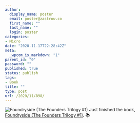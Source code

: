 ```yaml
---
author:
  display_name: poster
  email: poster@zastrow.co
  first_name: ""
  last_name: ""
  login: poster
categories:
- Micro
date: "2020-11-17T22:28:42Z"
meta:
  _wpcom_is_markdown: "1"
parent_id: "0"
password: ""
published: true
status: publish
tags:
- Book
title: ""
type: post
url: /2020/11/898/
---
```

<p><img src="{{ site.baseurl }}/assets/2020/11/37173847._SY75_.jpg" alt="Foundryside (The Founders Trilogy #1)" /> Just finished the book, <a href="https://www.goodreads.com/review/show/3650532942?utm_medium=api&amp;utm_source=rss">Foundryside (The Founders Trilogy #1)</a>. 📚</p>
